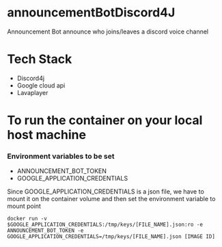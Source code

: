 # announcementBotDiscord4J

Announcement Bot announce who joins/leaves a discord voice channel

# Tech Stack
- Discord4j
- Google cloud api
- Lavaplayer

# To run the container on your local host machine
### Environment variables to be set
- ANNOUNCEMENT_BOT_TOKEN
- GOOGLE_APPLICATION_CREDENTIALS

Since GOOGLE_APPLICATION_CREDENTIALS is a json file, we have to mount it on the container volume and then set the environment variable to mount point

``docker run -v $GOOGLE_APPLICATION_CREDENTIALS:/tmp/keys/[FILE_NAME].json:ro -e ANNOUNCEMENT_BOT_TOKEN -e GOOGLE_APPLICATION_CREDENTIALS=/tmp/keys/[FILE_NAME].json [IMAGE ID]``

